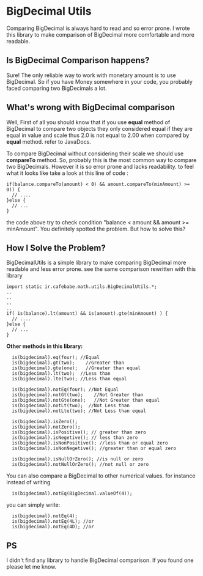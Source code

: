 BigDecimal Utils
===============================================
Comparing BigDecimal is always hard to read and so error prone. I wrote this library
to make comparison of BigDecimal more comfortable and more readable. 

Is BigDecimal Comparison happens?
---------------------------------
Sure! The only reliable way to work with monetary amount is to use BigDecimal. So if you have 
Money somewhere in your code, you probably faced comparing two BigDecimals a lot.

What's wrong with BigDecimal comparison
--------------------------------------
Well, First of all you should know that if you use **equal** method of BigDecimal to compare two objects they only considered equal if they are equal in value and scale thus 2.0 is not equal to 2.00 when compared by
**equal** method. refer to JavaDocs.

To compare BigDecimal without considering their scale we should use **compareTo** method. So, probably this is 
the most common way to compare two BigDecimals. However it is so error prone and lacks readability.
to feel what it looks like take a look at this line of code :

    if(balance.compareTo(amount) < 0) && amount.compareTo(minAmount) >= 0)) {
      // ....
    }else {
      // ...
    }

the code above try to check condition "balance < amount && amount >= minAmount". You
definitely spotted the problem. But how to solve this?

How I Solve the Problem?
------------------------
BigDecimalUtils is a simple library to make comparing BigDecimal more readable and less error prone.
see the same comparison rewritten with this library

	import static ir.cafebabe.math.utils.BigDecimalUtils.*;
	..
	..
	..
	..
    if( is(balance).lt(amount) && is(amount).gte(minAmount) ) {
      // ....
    }else {
      // ...
    }

**Other methods in this library:**

      is(bigdecimal).eq(four); //Equal
      is(bigdecimal).gt(two);    //Greater than
      is(bigdecimal).gte(one);   //Greater than equal
      is(bigdecimal).lt(two);  //Less than
      is(bigdecimal).lte(two); //Less than equal
 
      is(bigdecimal).notEq(four); //Not Equal
      is(bigdecimal).notGt(two);    //Not Greater than
      is(bigdecimal).notGte(one);   //Not Greater than equal
      is(bigdecimal).notLt(two);  //Not Less than
      is(bigdecimal).notLte(two); //Not Less than equal
 
      is(bigdecimal).isZero(); 	
      is(bigdecimal).notZero(); 
      is(bigdecimal).isPositive(); // greater than zero
      is(bigdecimal).isNegetive(); // less than zero
      is(bigdecimal).isNonPositive(); //less than or equal zero
      is(bigdecimal).isNonNegetive(); //greater than or equal zero

      is(bigdecimal).isNullOrZero(); //is null or zero
      is(bigdecimal).notNullOrZero(); //not null or zero

You can also compare a BigDecimal to other numerical values. for instance instead of writing

      is(bigdecimal).notEq(BigDecimal.valueOf(4));

you can simply write:

      is(bigdecimal).notEq(4);
      is(bigdecimal).notEq(4L); //or
      is(bigdecimal).notEq(4D); //or
       
PS
--------------------------
I didn't find any library to handle BigDecimal comparison. If you found one please let me know.



